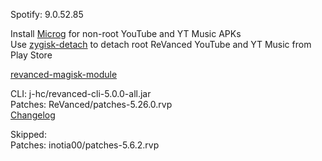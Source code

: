 Spotify: 9.0.52.85  

Install [Microg](https://github.com/ReVanced/GmsCore/releases) for non-root YouTube and YT Music APKs  
Use [zygisk-detach](https://github.com/j-hc/zygisk-detach) to detach root ReVanced YouTube and YT Music from Play Store  

[revanced-magisk-module](https://github.com/j-hc/revanced-magisk-module)
  
CLI: j-hc/revanced-cli-5.0.0-all.jar  
Patches: ReVanced/patches-5.26.0.rvp  
[Changelog](https://github.com/ReVanced/revanced-patches/releases/tag/v5.26.0)  

Skipped:  
Patches: inotia00/patches-5.6.2.rvp                        
